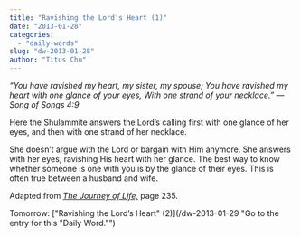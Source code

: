 ```yaml
---
title: "Ravishing the Lord’s Heart (1)"
date: "2013-01-28"
categories: 
  - "daily-words"
slug: "dw-2013-01-28"
author: "Titus Chu"
---
```


_“You have ravished my heart, my sister, my spouse;_ _You have ravished my heart with one glance of your eyes,_ _With one strand of your necklace.”_ _— Song of Songs 4:9_

Here the Shulammite answers the Lord’s calling first with one glance of her eyes, and then with one strand of her necklace.

She doesn’t argue with the Lord or bargain with Him anymore. She answers with her eyes, ravishing His heart with her glance. The best way to know whether someone is one with you is by the glance of their eyes. This is often true between a husband and wife.

Adapted from _[The Journey of Life,](/book-journey "Go to the listing for this book.")_ page 235.

Tomorrow: ["Ravishing the Lord’s Heart" (2)](/dw-2013-01-29 "Go to the entry for this "Daily Word."")
